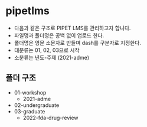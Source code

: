 # pipetlms

- 다음과 같은 구조로 PIPET LMS를 관리하고자 합니다.
- 파일명과 폴더명은 공백 없이 업로드 한다.
- 폴더명은 영문 소문자로 만들며 dash를 구분자로 지정한다.
- 대분류는 01, 02, 03으로 시작
- 소분류는 년도-주제 (2021-adme)

## 폴더 구조

- 01-workshop
    * 2021-adme 
- 02-undergraduate
- 03-graduate
    * 2022-fda-drug-review 


